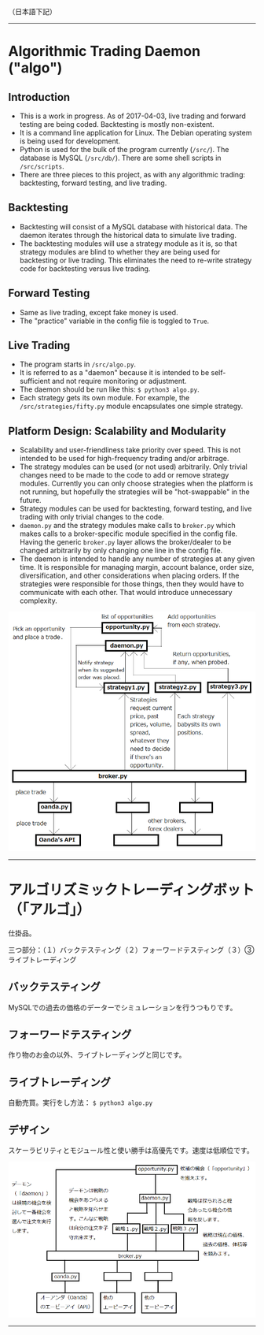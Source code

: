 （日本語下記）

---

# Algorithmic Trading Daemon ("algo")

## Introduction

- This is a work in progress. As of 2017-04-03, live trading and forward testing are being coded. Backtesting is mostly non-existent. 
- It is a command line application for Linux. The Debian operating system is being used for development.
- Python is used for the bulk of the program currently (`/src/`). The database is MySQL (`/src/db/`). There are some shell scripts in `/src/scripts`.
- There are three pieces to this project, as with any algorithmic trading: backtesting, forward testing, and live trading.

## Backtesting
- Backtesting will consist of a MySQL database with historical data. The daemon iterates through the historical data to simulate live trading.
- The backtesting modules will use a strategy module as it is, so that strategy modules are blind to whether they are being used for backtesting or live trading. This eliminates the need to re-write strategy code for backtesting versus live trading.

## Forward Testing
- Same as live trading, except fake money is used.
- The "practice" variable in the config file is toggled to `True`.

## Live Trading
- The program starts in `/src/algo.py`.
- It is referred to as a "daemon" because it is intended to be self-sufficient and not require monitoring or adjustment.
- The daemon should be run like this: `$ python3 algo.py`.
- Each strategy gets its own module. For example, the `/src/strategies/fifty.py` module encapsulates one simple strategy.

## Platform Design: Scalability and Modularity
- Scalability and user-friendliness take priority over speed. This is not intended to be used for high-frequency trading and/or arbitrage.
- The strategy modules can be used (or not used) arbitrarily. Only trivial changes need to be made to the code to add or remove strategy modules. Currently you can only choose strategies when the platform is not running, but hopefully the strategies will be "hot-swappable" in the future.
- Strategy modules can be used for backtesting, forward testing, and live trading with only trivial changes to the code.
- `daemon.py` and the strategy modules make calls to `broker.py` which makes calls to a broker-specific module specified in the config file. Having the generic `broker.py` layer allows the broker/dealer to be changed arbitrarily by only changing one line in the config file. 
- The daemon is intended to handle any number of strategies at any given time. It is responsible for managing margin, account balance, order size, diversification, and other considerations when placing orders. If the strategies were responsible for those things, then they would have to communicate with each other. That would introduce unnecessary complexity.

![diagram](media/platform_diagram.png)

---

# アルゴリズミックトレーディングボット（「アルゴ」）
仕掛品。    

三つ部分：（１）バックテスティング（２）フォーワードテスティング（３）③　ライブトレーディング

## バックテスティング
MySQLでの過去の価格のデーターでシミュレーションを行うつもりです。

## フォーワードテスティング
作り物のお金の以外、ライブトレーディングと同じです。

## ライブトレーディング
自動売買。実行をし方法： `$ python3 algo.py`

## デザイン
スケーラビリティとモジュール性と使い勝手は高優先です。速度は低順位です。

![diagram](media/platform_diagram_jp.png)

---





